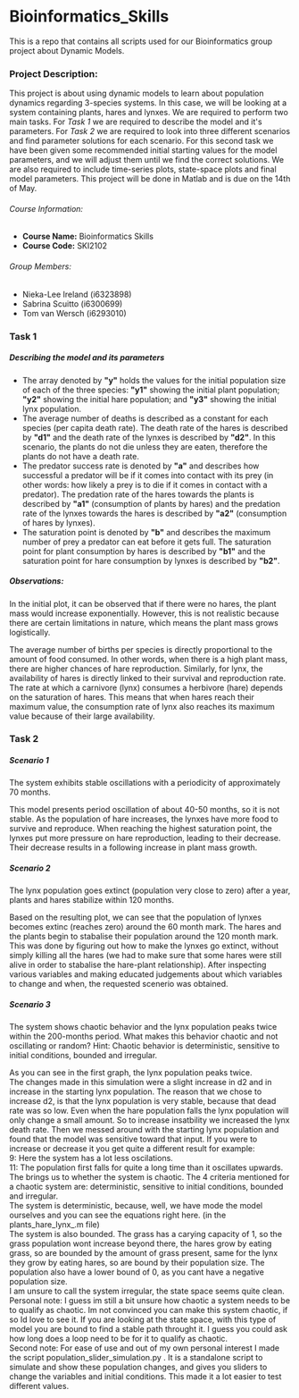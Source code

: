 # Bioinformatics_Skills

This is a repo that contains all scripts used for our Bioinformatics group project about Dynamic Models. 

### Project Description:  
This project is about using dynamic models to learn about population dynamics regarding 3-species systems. In this case, we will be looking at a system containing plants, hares and lynxes. We are required to perform two main tasks. For *Task 1* we are required to describe the model and it's parameters. For *Task 2* we are required to look into three different scenarios and find parameter solutions for each scenario. For this second task we have been given some recommended initial starting values for the model parameters, and we will adjust them until we find the correct solutions.  We are also required to include time-series plots, state-space plots and final model parameters. This project will be done in Matlab and is due on the 14th of May. 


###### Course Information:
- **Course Name:** Bioinformatics Skills
- **Course Code:** SKI2102

###### Group Members:
- Nieka-Lee Ireland (i6323898)  
- Sabrina Scuitto (i6300699)  
- Tom van Wersch (i6293010)  


### Task 1
##### *Describing the model and its parameters*

- The array denoted by **"y"** holds the values for the initial population size of each of the three species: **"y1"** showing the initial plant population; **"y2"** showing the initial hare population; and **"y3"** showing the initial lynx population.
- The average number of deaths is described as a constant for each species (per capita death rate). The death rate of the hares is described by **"d1"** and the death rate of the lynxes is described by **"d2"**. In this scenario, the plants do not die unless they are eaten, therefore the plants do not have a death rate.
- The predator success rate is denoted by **"a"** and describes how successful a predator will be if it comes into contact with its prey (in other words: how likely a prey is to die if it comes in contact with a predator). The predation rate of the hares towards the plants is described by **"a1"** (consumption of plants by hares) and the predation rate of the lynxes towards the hares is described by **"a2"** (consumption of hares by lynxes).
- The saturation point is denoted by **"b"** and describes the maximum number of prey a predator can eat before it gets full. The saturation point for plant consumption by hares is described by **"b1"** and the saturation point for hare consumption by lynxes is described by **"b2"**. 



##### *Observations:*
In the initial plot, it can be observed that if there were no hares, the plant mass would increase exponentially. However, this is not realistic because there are certain limitations in nature, which means the plant mass grows logistically. 

The average number of births per species is directly proportional to the amount of food consumed. In other words, when there is a high plant mass, there are higher chances of hare reproduction. Similarly, for lynx, the availability of hares is directly linked to their survival and reproduction rate.
The rate at which a carnivore (lynx) consumes a herbivore (hare) depends on the saturation of hares. This means that when hares reach their maximum value, the consumption rate of lynx also reaches its maximum value because of their large availability.


### Task 2
##### Scenario 1
The system exhibits stable oscillations with a periodicity of approximately 70 months.


This model presents period oscillation of about 40-50 months, so it is not stable. As the population of hare increases, the lynxes have more food to survive and reproduce. When reaching the highest saturation point, the lynxes put more pressure on hare reproduction, leading to their decrease. Their decrease results in a following increase in plant mass growth. 

##### Scenario 2
The lynx population goes extinct (population very close to zero) after a year, plants and hares stabilize within 120 months.


Based on the resulting plot, we can see that the population of lynxes becomes extinc (reaches zero) around the 60 month mark. The hares and the plants begin to stabalise their population around the 120 month mark. This was done by figuring out how to make the lynxes go extinct, without simply killing all the hares (we had to make sure that some hares were still alive in order to stabalise the hare-plant relationship). After inspecting various variables and making educated judgements about which variables to change and when, the requested  scenerio was obtained. 


##### Scenario 3
The system shows chaotic behavior and the lynx population peaks twice within the 200-months period. What makes this behavior chaotic and not oscillating or random? Hint: Chaotic behavior is deterministic, sensitive to initial conditions, bounded and irregular.


As you can see in the first graph, the lynx population peaks twice. \
The changes made in this simulation were a slight increase in d2 and in increase in the starting lynx population. The reason that we chose to increase d2, is that the lynx population is very stable, because that dead rate was so low. Even when the hare population falls the lynx population will only change a small amount. So to increase insatbility we increased the lynx death rate. Then we messed around with the starting lynx population and found that the model was sensitive toward that input. If you were to increase or decrease it you get quite a different result for example:\
9: Here the system has a lot less oscilations. \
11: The population first falls for quite a long time than it oscillates upwards. \
The brings us to whether the system is chaotic. The 4 criteria mentioned for a chaotic system are: deterministic, sensitive to initial conditions, bounded and irregular. \
The system is deterministic, because, well, we have mode the model ourselves and you can see the equations right here. (in the plants_hare_lynx_.m file)\
The system is also bounded. The grass has a carying capacity of 1, so the grass population wont increase beyond there, the hares grow by eating grass, so are bounded by the amount of grass present, same for the lynx they grow by eating hares, so are bound by their population size. The population also have a lower bound of 0, as you cant have a negative population size. \
I am unsure to call the system irregular, the state space seems quite clean. \
Personal note: I guess im still a bit unsure how chaotic a system needs to be to qualify as chaotic. Im not convinced you can make this system chaotic, if so Id love to see it. If you are looking at the state space, with this type of model you are bound to find a stable path throught it. I guess you could ask how long does a loop need to be for it to qualify as chaotic. \
Second note: For ease of use and out of my own personal interest I made the script population_slider_simulation.py . It is a standalone script to simulate and show these population changes, and gives you sliders to change the variables and initial conditions. This made it a lot easier to test different values. 





